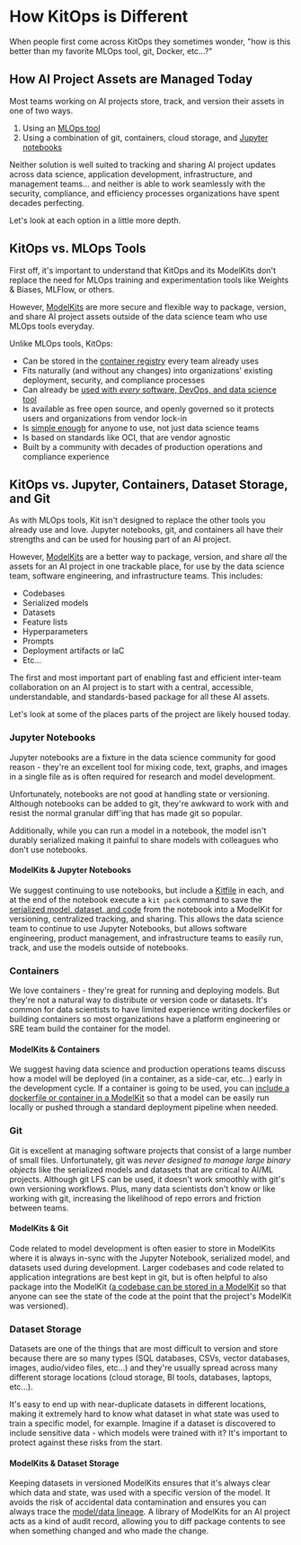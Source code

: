 # How KitOps is Different

When people first come across KitOps they sometimes wonder, "how is this better than my favorite MLOps tool, git, Docker, etc...?"

## How AI Project Assets are Managed Today

Most teams working on AI projects store, track, and version their assets in one of two ways.

1. Using an [MLOps tool](#kitops-vs-mlops-tools)
1. Using a combination of git, containers, cloud storage, and [Jupyter notebooks](#kitops-vs-jupyter-containers-dataset-storage-and-git)

Neither solution is well suited to tracking and sharing AI project updates across data science, application development, infrastructure, and management teams... and neither is able to work seamlessly with the security, compliance, and efficiency processes organizations have spent decades perfecting.

Let's look at each option in a little more depth.

## KitOps vs. MLOps Tools

First off, it's important to understand that KitOps and its ModelKits don't replace the need for MLOps training and experimentation tools like Weights & Biases, MLFlow, or others.

However, [ModelKits](./modelkit/intro.md) are more secure and flexible way to package, version, and share AI project assets outside of the data science team who use MLOps tools everyday.

Unlike MLOps tools, KitOps:

* Can be stored in the [container registry](/docs/modelkit/compatibility/#compliant-oci-registries) every team already uses
* Fits naturally (and without any changes) into organizations' existing deployment, security, and compliance processes
* Can already be [used with *every* software, DevOps, and data science tool](./modelkit/compatibility.md)
* Is available as free open source, and openly governed so it protects users and organizations from vendor lock-in
* Is [simple enough](./get-started.md) for anyone to use, not just data science teams
* Is based on standards like OCI, that are vendor agnostic
* Built by a community with decades of production operations and compliance experience

## KitOps vs. Jupyter, Containers, Dataset Storage, and Git

As with MLOps tools, Kit isn't designed to replace the other tools you already use and love. Jupyter notebooks, git, and containers all have their strengths and can be used for housing part of an AI project.

However, [ModelKits](./modelkit/intro.md) are a better way to package, version, and share *all* the assets for an AI project in one trackable place, for use by the data science team, software engineering, and infrastructure teams. This includes:

* Codebases
* Serialized models
* Datasets
* Feature lists
* Hyperparameters
* Prompts
* Deployment artifacts or IaC
* Etc...

The first and most important part of enabling fast and efficient inter-team collaboration on an AI project is to start with a central, accessible, understandable, and standards-based package for all these AI assets.

Let's look at some of the places parts of the project are likely housed today.

### Jupyter Notebooks

Jupyter notebooks are a fixture in the data science community for good reason - they're an excellent tool for mixing code, text, graphs, and images in a single file as is often required for research and model development.

Unfortunately, notebooks are not good at handling state or versioning. Although notebooks can be added to git, they're awkward to work with and resist the normal granular diff'ing that has made git so popular.

Additionally, while you can run a model in a notebook, the model isn't durably serialized making it painful to share models with colleagues who don't use notebooks.

#### ModelKits & Jupyter Notebooks

We suggest continuing to use notebooks, but include a [Kitfile](./kitfile/kf-overview.md) in each, and at the end of the notebook execute a `kit pack` command to save the [serialized model, dataset, and code](./cli/cli-reference/#kit-pack) from the notebook into a ModelKit for versioning, centralized tracking, and sharing. This allows the data science team to continue to use Jupyter Notebooks, but allows software engineering, product management, and infrastructure teams to easily run, track, and use the models outside of notebooks.

### Containers

We love containers - they're great for running and deploying models. But they're not a natural way to distribute or version code or datasets. It's common for data scientists to have limited experience writing dockerfiles or building containers so most organizations have a platform engineering or SRE team build the container for the model.

#### ModelKits & Containers

We suggest having data science and production operations teams discuss how a model will be deployed (in a container, as a side-car, etc...) early in the development cycle. If a container is going to be used, you can [include a dockerfile or container in a ModelKit](./kitfile/kf-overview/#kitfile-structure) so that a model can be easily run locally or pushed through a standard deployment pipeline when needed.

### Git

Git is excellent at managing software projects that consist of a large number of small files. Unfortunately, git was _never designed to manage large binary objects_ like the serialized models and datasets that are critical to AI/ML projects. Although git LFS can be used, it doesn't work smoothly with git's own versioning workflows. Plus, many data scientists don't know or like working with git, increasing the likelihood of repo errors and friction between teams.

#### ModelKits & Git

Code related to model development is often easier to store in ModelKits where it is always in-sync with the Jupyter Notebook, serialized model, and datasets used during development. Larger codebases and code related to application integrations are best kept in git, but is often helpful to also package into the ModelKit ([a codebase can be stored in a ModelKit](./kitfile/format/#code) so that anyone can see the state of the code at the point that the project's ModelKit was versioned).

### Dataset Storage

Datasets are one of the things that are most difficult to version and store because there are so many types (SQL databases, CSVs, vector databases, images, audio/video files, etc...) and they're usually spread across many different storage locations (cloud storage, BI tools, databases, laptops, etc...).

It's easy to end up with near-duplicate datasets in different locations, making it extremely hard to know what dataset in what state was used to train a specific model, for example. Imagine if a dataset is discovered to include sensitive data - which models were trained with it? It's important to protect against these risks from the start.

#### ModelKits & Dataset Storage

Keeping datasets in versioned ModelKits ensures that it's always clear which data and state, was used with a specific version of the model. It avoids the risk of accidental data contamination and ensures you can always trace the [model/data lineage](./modelkit/spec.md#terminology-and-structure). A library of ModelKits for an AI project acts as a kind of audit record, allowing you to diff package contents to see when something changed and who made the change.
